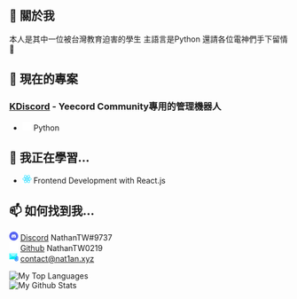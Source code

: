 ## 📑 關於我
本人是其中一位被台灣教育迫害的學生
主語言是Python
還請各位電神們手下留情🛐

## 🔭 現在的專案
### [KDiscord](https://github.com/NathanTW0219/KDiscord) - Yeecord Community專用的管理機器人
* <img src="icons/code.svg" width=16> Python


## 🌱 我正在學習...
* <img src="icons/react.svg" width=16> Frontend Development with React.js

## 📫 如何找到我...
<img src="icons/discord.svg" width=16> [Discord](https://discord.com/) NathanTW#9737<br>
<img src="icons/github.svg" width=16> [Github](https://github.com/NathanTW0219) NathanTW0219<br>
<img src="icons/email.svg" width=16> [contact@nat1an.xyz](https://mail.google.com/mail/?view=cm&source=mailto&to=contact@nat1an.xyz
)


![My Top Languages](https://github-readme-stats.vercel.app/api/top-langs/?username=Nat1anWasTaken&theme=discord_old_blurple&count_private=true&layout=compact)<br>
![My Github Stats](https://github-readme-stats.vercel.app/api?username=Nat1anWasTaken&theme=discord_old_blurple&show_icons=true&count_private=true)<br>
